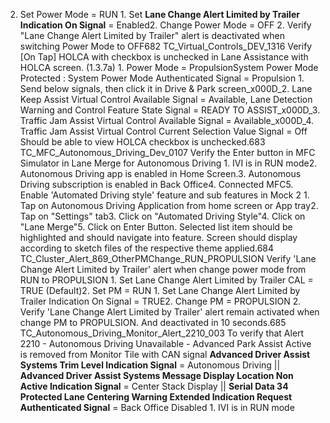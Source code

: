 2. Set Power Mode = RUN 1. Set **Lane Change Alert Limited by Trailer Indication On Signal** = Enabled2. Change Power Mode = OFF 2. Verify "Lane Change Alert Limited by Trailer" alert is deactivated when switching Power Mode to OFF682 TC_Virtual_Controls_DEV_1316 Verify [On Tap] HOLCA with checkbox is unchecked in Lane Assistance with HOLCA screen. (1.3.7a) 1. Power Mode = PropulsionSystem Power Mode Protected : System Power Mode Authenticated Signal = Propulsion 1. Send below signals, then click it in Drive & Park screen_x000D_2. Lane Keep Assist Virtual Control Available Signal = Available, Lane Detection Warning and Control Feature State Signal = READY TO ASSIST_x000D_3. Traffic Jam Assist Virtual Control Available Signal = Available_x000D_4. Traffic Jam Assist Virtual Control Current Selection Value Signal = Off Should be able to view HOLCA checkbox is unchecked.683 TC_MFC_Autonomous_Driving_Dev_0107 Verify the Enter button in MFC Simulator in Lane Merge for Autonomous Driving 1. IVI is in RUN mode2. Autonomous Driving app is enabled in Home Screen.3. Autonomous Driving subscription is enabled in Back Office4. Connected MFC5. Enable 'Automated Driving style' feature and sub features in Mock 2 1. Tap on Autonomous Driving Application from home screen or App tray2. Tap on "Settings" tab3. Click on "Automated Driving Style"4. Click on "Lane Merge"5. Click on Enter Button. Selected list item should be highlighted and should navigate into feature. Screen should display according to sketch files of the respective theme applied.684 TC_Cluster_Alert_869_OtherPMChange_RUN_PROPULSION Verify 'Lane Change Alert Limited by Trailer' alert when change power mode from RUN to PROPULSION 1. Set Lane Change Alert Limited by Trailer CAL = TRUE (Default)2. Set PM = RUN 1. Set Lane Change Alert Limited by Trailer Indication On Signal = TRUE2. Change PM = PROPULSION 2. Verify 'Lane Change Alert Limited by Trailer' alert remain activated when change PM to PROPULSION. And deactivated in 10 seconds.685 TC_Autonomous_Driving_Monitor_Alert_2210_003 To verify that Alert 2210 - Autonomous Driving Unavailable - Advanced Park Assist Active is removed from Monitor Tile with CAN signal **Advanced Driver Assist Systems Trim Level Indication Signal** = Autonomous Driving || **Advanced Driver Assist Systems Message Display Location Non Active Indication Signal** = Center Stack Display || **Serial Data 34 Protected Lane Centering Warning Extended Indication Request Authenticated Signal** = Back Office Disabled 1. IVI is in RUN mode